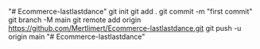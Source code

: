 "# Ecommerce-lastlastdance"  git init git add . git commit -m "first commit" git branch -M main git remote add origin https://github.com/Mertlimert/Ecommerce-lastlastdance.git git push -u origin main
"# Ecommerce-lastlastdance" 
